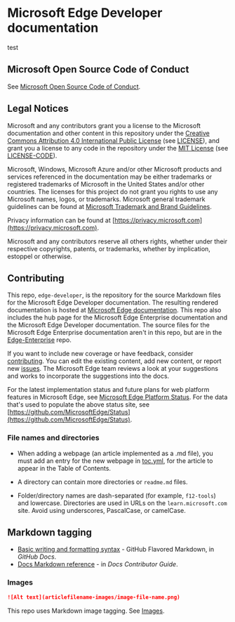 # Microsoft Edge Developer documentation
test

<!-- ====================================================================== -->
## Microsoft Open Source Code of Conduct

See [Microsoft Open Source Code of Conduct](CODE_OF_CONDUCT.md).


<!-- ====================================================================== -->
## Legal Notices

Microsoft and any contributors grant you a license to the Microsoft documentation and other content in this repository under the [Creative Commons Attribution 4.0 International Public License](https://creativecommons.org/licenses/by/4.0/legalcode) (see [LICENSE](LICENSE)), and grant you a license to any code in the repository under the [MIT License](https://opensource.org/licenses/MIT) (see [LICENSE-CODE](LICENSE-CODE)).

Microsoft, Windows, Microsoft Azure and/or other Microsoft products and services referenced in the documentation may be either trademarks or registered trademarks of Microsoft in the United States and/or other countries.  The licenses for this project do not grant you rights to use any Microsoft names, logos, or trademarks.  Microsoft general trademark guidelines can be found at [Microsoft Trademark and Brand Guidelines](https://go.microsoft.com/fwlink/?LinkID=254653).

Privacy information can be found at [https://privacy.microsoft.com](https://privacy.microsoft.com).

Microsoft and any contributors reserve all others rights, whether under their respective copyrights, patents, or trademarks, whether by implication, estoppel or otherwise.


<!-- ====================================================================== -->
## Contributing

This repo, `edge-developer`, is the repository for the source Markdown files for the Microsoft Edge Developer documentation.  The resulting rendered documentation is hosted at [Microsoft Edge documentation](https://learn.microsoft.com/microsoft-edge/developer/).  This repo also includes the hub page for the Microsoft Edge Enterprise documentation and the Microsoft Edge Developer documentation.  The source files for the Microsoft Edge Enterprise documentation aren't in this repo, but are in the [Edge-Enterprise](https://github.com/MicrosoftDocs/Edge-Enterprise) repo.

If you want to include new coverage or have feedback, consider [contributing](CONTRIBUTING.md).  You can edit the existing content, add new content, or report new [issues](https://github.com/MicrosoftDocs/edge-developer/issues).  The Microsoft Edge team reviews a look at your suggestions and works to incorporate the suggestions into the docs.

For the latest implementation status and future plans for web platform features in Microsoft Edge, see [Microsoft Edge Platform Status](https://developer.microsoft.com/microsoft-edge/status). For the data that's used to populate the above status site, see [https://github.com/MicrosoftEdge/Status](https://github.com/MicrosoftEdge/Status).


### File names and directories

*  When adding a webpage (an article implemented as a .md file), you must add an entry for the new webpage in [toc.yml](microsoft-edge/toc.yml), for the article to appear in the Table of Contents.

*  A directory can contain more directories or `readme.md` files.

*  Folder/directory names are dash-separated (for example, `f12-tools`) and lowercase.  Directories are used in URLs on the `learn.microsoft.com` site.  Avoid using underscores, PascalCase, or camelCase.


<!-- ====================================================================== -->
## Markdown tagging

* [Basic writing and formatting syntax](https://docs.github.com/en/get-started/writing-on-github/getting-started-with-writing-and-formatting-on-github/basic-writing-and-formatting-syntax) - GitHub Flavored Markdown, in _GitHub Docs_.
* [Docs Markdown reference](https://learn.microsoft.com/contribute/markdown-reference) - in _Docs Contributor Guide_.


### Images

```md
![Alt text](articlefilename-images/image-file-name.png)
```

This repo uses Markdown image tagging.  See [Images](https://docs.github.com/en/get-started/writing-on-github/getting-started-with-writing-and-formatting-on-github/basic-writing-and-formatting-syntax#images).
